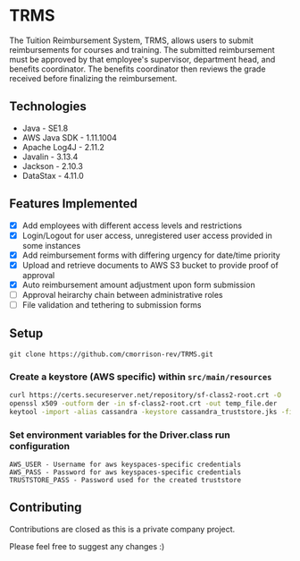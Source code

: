 # TRMS
The Tuition Reimbursement System, TRMS, allows users to submit reimbursements for courses and training. The submitted reimbursement must be approved by that employee's supervisor, department head, and benefits coordinator. The benefits coordinator then reviews the grade received before finalizing the reimbursement.

## Technologies
- Java - SE1.8
- AWS Java SDK - 1.11.1004
- Apache Log4J - 2.11.2
- Javalin - 3.13.4
- Jackson - 2.10.3
- DataStax - 4.11.0

## Features Implemented
- [X] Add employees with different access levels and restrictions
- [X] Login/Logout for user access, unregistered user access provided in some instances
- [X] Add reimbursement forms with differing urgency for date/time priority
- [X] Upload and retrieve documents to AWS S3 bucket to provide proof of approval
- [X] Auto reimbursement amount adjustment upon form submission
- [ ] Approval heirarchy chain between administrative roles
- [ ] File validation and tethering to submission forms

## Setup
`git clone https://github.com/cmorrison-rev/TRMS.git`   

### Create a keystore (AWS specific) within `src/main/resources`
```bash
curl https://certs.secureserver.net/repository/sf-class2-root.crt -O  
openssl x509 -outform der -in sf-class2-root.crt -out temp_file.der  
keytool -import -alias cassandra -keystore cassandra_truststore.jks -file temp_file.der  
```
### Set environment variables for the Driver.class run configuration
```
AWS_USER - Username for aws keyspaces-specific credentials  
AWS_PASS - Password for aws keyspaces-specific credentials  
TRUSTSTORE_PASS - Password used for the created truststore  
```
## Contributing
Contributions are closed as this is a private company project.

Please feel free to suggest any changes :)
